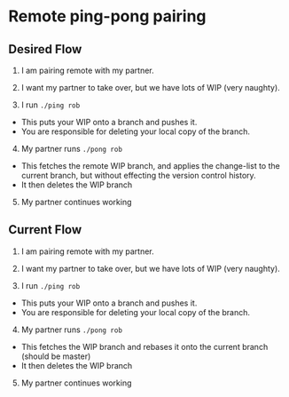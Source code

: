 # Remote ping-pong pairing

## Desired Flow

1. I am pairing remote with my partner.

2. I want my partner to take over, but we have lots of WIP (very naughty).

3. I run `./ping rob`
  - This puts your WIP onto a branch and pushes it.
  - You are responsible for deleting your local copy of the branch.

4. My partner runs `./pong rob`
  - This fetches the remote WIP branch, and applies the change-list to the
    current branch, but without effecting the version control history.
  - It then deletes the WIP branch

5. My partner continues working

## Current Flow

1. I am pairing remote with my partner.

2. I want my partner to take over, but we have lots of WIP (very naughty).

3. I run `./ping rob`
  - This puts your WIP onto a branch and pushes it.
  - You are responsible for deleting your local copy of the branch.

4. My partner runs `./pong rob`
  - This fetches the WIP branch and rebases it onto the current branch (should be master)
  - It then deletes the WIP branch

5. My partner continues working
